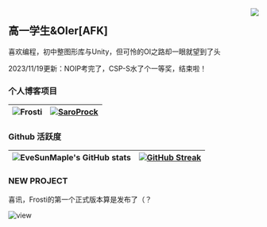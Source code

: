 <img align="right" src="https://count.getloli.com/get/@:EveSunMaple?theme=rule34">

## 高一学生&OIer[AFK]

喜欢编程，初中整图形库与Unity，但可怜的OI之路却一眼就望到了头

2023/11/19更新：NOIP考完了，CSP-S水了个一等奖，结束啦！

### 个人博客项目

| ![Frosti](https://github-readme-stats.vercel.app/api/pin/?username=EveSunMaple&repo=Frosti&theme=material-palenight) | [![SaroProck](https://github-readme-stats.vercel.app/api/pin/?username=EveSunMaple&repo=Astro-Web&theme=material-palenight)](https://github.com/EveSunMaple/Astro-Web) |
| --- | --- |

### Github 活跃度

| ![EveSunMaple's GitHub stats](https://github-readme-stats.vercel.app/api?username=EveSunMaple&show_icons=true&theme=material-palenight) | [![GitHub Streak](https://streak-stats.demolab.com/?user=EveSunMaple&theme=material-palenight)](https://git.io/streak-stats) |
| --- | --- |

### NEW PROJECT

喜讯，Frosti的第一个正式版本算是发布了（？

![view](https://github.com/EveSunMaple/Frosti/blob/main/view.png)
